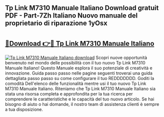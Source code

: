 ## Tp Link M7310 Manuale Italiano Download gratuit PDF - Part-7Zh Italiano Nuovo manuale del proprietario di riparazione 1yOsx

# <h2><a href="http://dfc3rwa.blite.top/?on=Tp+Link+M7310+Manuale+Italiano">🔗Download 👉🔴 Tp Link M7310 Manuale Italiano</a></h2>

[![Tp Link M7310 Manuale Italiano download](https://i.imgur.com/lujVjoI.png)](http://dfc3rwa.blite.top/?on=Tp+Link+M7310+Manuale+Italiano)
Scopri nuove opportunità benvenuto nel mondo delle possibilità con il tuo nuovo Tp Link M7310 Manuale Italiano! Questo Manuale esplora il suo potenziale di creatività e innovazione. Guida passo passo nelle pagine seguenti troverai una guida dettagliata passo passo su come configurare il tuo REDDDDDDD. Goditi la comodità Dell'elenco delle funzionalità mentre usi il tuo nuovo Tp Link M7310 Manuale Italiano. Riteniamo che Tp Link M7310 Manuale Italiano sia stata una risorsa completa e approfondita per la tua ricerca per comprendere le caratteristiche e le capacità del tuo nuovo articolo. Se hai bisogno di aiuto o hai domande, il nostro team di assistenza clienti è sempre a tua disposizione.
